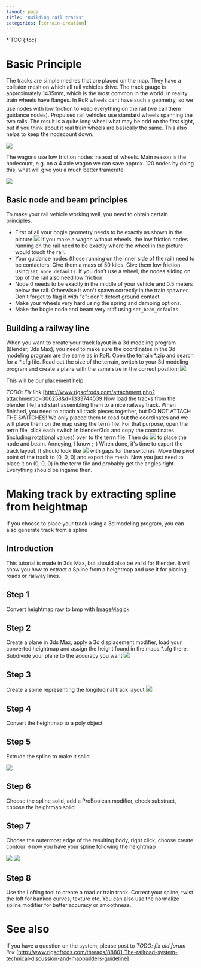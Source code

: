 ```yaml
---
layout: page
title: "Building rail tracks"
categories: [terrain-creation]
---
```


<div class="toc" markdown="1">
  * TOC
  {:toc}
</div>

# Basic Principle 

The tracks are simple meshes that are placed on the map. 
They have a collision mesh on which all rail vehicles drive. 
The track gauge is approximately 1435mm, which is the most common in the world. 
In reality train wheels have flanges.
In RoR wheels cant have such a geometry, so we use nodes with low friction 
to keep everything on the rail (we call them guidance nodes). 
Propulsed rail vehicles use standard wheels spanning the two rails. 
The result is a quite long wheel what may be odd on the first sight, 
but if you think about it real train wheels are basically the same. 
This also helps to keep the nodecount down. 

![](/images/rail-vehicles-basic-concept1.jpg)

The wagons use low friction nodes instead of wheels. 
Main reason is the nodecount, e.g. on a 4 axle wagon we can save approx. 
120 nodes by doing this, what will give you a much better framerate. 

![](/images/rail-vehicles-basic-concept2.jpg)

## Basic node and beam principles

To make your rail vehicle working well, you need to obtain certain principles. 

* First of all your bogie geometry needs to be exactly as shown in the picture
  ![](/images/rail-vehicles-geometry-reference.png) 
  If you make a wagon without wheels, the low friction nodes running on the rail 
  need to be exactly where the wheel in the picture would touch the rail.
* Your guidance nodes (those running on the inner side of the rail) need to be contacters. 
  Give them a mass of 50 kilos. Give them low friction using `set_node_defaults`. 
  If you don't use a wheel, the nodes sliding on top of the rail also need low friction.
* Node 0 needs to be exactly in the middle of your vehicle and 0.5 meters below the rail. 
  Otherwise it won't spawn correctly in the train spawner.
  Don't forget to flag it with "c": don't detect ground contact.
* Make your wheels very hard using the spring and damping options.
* Make the bogie node and beam very stiff using `set_beam_defaults`.

## Building a railway line

When you want to create your track layout in a 3d modeling program (Blender, 3ds Max), 
you need to make sure the coordinates in the 3d modeling program are the same as in RoR. 
Open the terrain *.zip and search for a *.cfg file. 
Read out the size of the terrain, switch to your 3d modeling program 
and create a plane with the same size in the correct position:
![](/images/rail-track-building-3dtool.jpg)

This will be our placement help.

*TODO: Fix link* [http://www.rigsofrods.com/attachment.php?attachmentid=306258&d=1333744539 Now load the tracks from the blender file] 
and start assembling them to a nice railway track. 
When finished, you need to attach all track pieces together, but DO NOT ATTACH THE SWITCHES! 
We only placed them to read out the coordinates and we will place them on the map using the terrn file. 
For that purpose, open the terrn file, click each switch in blender/3ds and copy the coordinates 
(including rotational values) over to the terrn file. Then do 
![](/images/rail-track-building-terrn-placing-switches.png)
to place the node and beam. Annoying, I know ;-) 
When done, it's time to export the track layout. It should look like 
![](/images/rail-track-building-switch-gaps.png)
with gaps for the switches.
Move the pivot point of the track to (0, 0, 0) and export the mesh.
Now you just need to place it on (0, 0, 0) in the terrn file and probably get the angles right.
Everything should be ingame then.
 
# Making track by extracting spline from heightmap

If you choose to place your track using a 3d modeling program, you can also 
generate track from a spline

## Introduction

This tutorial is made in 3ds Max, but should also be valid for Blender. 
It will show you how to extract a Spline from a heightmap and use it for placing roads or railway lines.

## Step 1

Convert heightmap raw to bmp with [ImageMagick](http://www.imagemagick.org/script/download.php)

## Step 2

Create a plane in 3ds Max, apply a 3d displacement modifier, load your converted heightmap 
and assign the height found in the maps *.cfg there. 
Subdivide your plane to the accuracy you want
![](/images/rail-track-heightmap-spline-1.jpg)


## Step 3

Create a spine representing the longitudinal track layout
![](/images/rail-track-heightmap-spline-2.jpg)

## Step 4

Convert the heightmap to a poly object

## Step 5

Extrude the spline to make it solid

![](/images/rail-track-heightmap-spline-3.jpg)

## Step 6

Choose the spline solid, add a ProBoolean modifier, check substract, choose the heightmap solid

## Step 7

Choose the outermost edge of the resulting body, right click, choose create contour ->now you have your spline following the heightmap

![](/images/rail-track-heightmap-spline-4.jpg)
![](/images/rail-track-heightmap-spline-5.jpg)

## Step 8

Use the Lofting tool to create a road or train track.
Correct your spline, twist the loft for banked curves, texture etc.
You can also use the normalize spline modifier for better accuracy or smoothness.

# See also 

If you have a question on the system, please post to 
*TODO: fix old forum link*
[http://www.rigsofrods.com/threads/88801-The-railroad-system-technical-discussion-and-mapbuilders-guideline]
